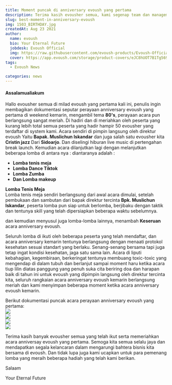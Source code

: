 ```yaml
---
title: Moment puncak di anniversary evoush yang pertama
description: Terima kasih evousher semua, kami segenap team dan management evoush mengucapkan terima kasih kepada kalian para evousher, untuk partisipasi dan kehadiran anda semua.
slug: best-moment-in-anniversary-evoush
img: 1503_BIRTHDAY.jpg
createdAt: Aug 23 2021
author:
  name: evoush
  bio: Your Eternal Future
  jobdesk: Evoush Official
  img: https://raw.githubusercontent.com/evoush-products/Evoush-Official-Website/master/static/icon_128.png
  cover: https://app.evoush.com/storage/product-covers/eJC8hUOT7B1Tg56943hWhsI9KMH8k7CdRe2OFDbo.jpg
tags:
  - Evoush News

categories: news
---  
```


#### Assalamualiakum  

Hallo evousher semua di milad evoush yang pertama kali ini, penulis ingin membagikan dokumentasi seputar perayaan anniversary evoush yang pertama di weekend kemarin, mengambil tema **80's**,  perayaan acara pun berlangsung sangat meriah. Di hadiri dan di meriahkan oleh peserta yang kurang lebih total semua peserta yang hadir hampir 50 evousher yang terdaftar di system kami.  Acara sendiri di pimpin langsung oleh direktur evoush Yaitu **Bapak. Muslichun Iskandar** dan juga salah satu evousher kita **Cristin jazz** Dari **Sidoarjo**. Dan diselingi hiburan live music di pertengahan break launch. Kemudian acara dilanjutkan lagi dengan melanjutkan beberapa lomba di antara nya : diantaranya adalah :  
- **Lomba tenis meja**
- **Lomba Dance Tiktok**
- **Lomba Zumba**
- **Dan Lomba makeup**  

**Lomba Tenis Meja**  
Lomba tenis meja sendiri berlangsung dari awal acara dimulai, setelah pembukaan dan sambutan dari bapak direktur tercinta **Bpk. Muslichun Iskandar**, peserta lomba pun siap untuk berlomba, berjibaku dengan taktik dan tentunya skill yang telah dipersiapkan beberapa waktu sebelumnya.  

dan kemudian menyusul juga lomba-lomba lainnya, menambah **Keseruan** acara anniversary evoush.

Seluruh lomba di ikuti oleh beberapa peserta yang telah mendaftar, dan acara anniversary kemarin tentunya berlangsung dengan menaati protokol kesehatan sesuai standart yang berlaku. Senang-senang bersama tapi juga tetap ingat kondisi kesehatan, jaga satu sama lain. Acara di liputi kebahagian, kegembiraan, berkeringat tentunya membuang toxic-toxic yang mengendap di dalam tubuh dan berlanjut sampai moment haru ketika acara tiup lilin diatas panggung yang penuh suka cita beriring doa dan harapan baik di tahun ini untuk evoush yang dipimpin langsung oleh direktur tercinta kita, seluruh rangkaian acara anniversary evoush kemarin berlangsung meriah dan kami menyimpan beberapa moment ketika acara anniversary evoush kemarin.  

Berikut dokumentasi puncak acara perayaan anniversary evoush yang pertama:  
<img src="https://raw.githubusercontent.com/evoush122/bahan_evoush/master/bahan-anniversary/Remini20210823103046784.jpg" class="img-fluid">  
<img src="https://raw.githubusercontent.com/evoush122/bahan_evoush/master/bahan-anniversary/Remini20210823103137285.jpg" class="img-fluid mt-3">  
<img src="https://raw.githubusercontent.com/evoush122/bahan_evoush/master/bahan-anniversary/Remini20210823103236666.jpg" class="img-fluid mt-3">  
<img src="https://raw.githubusercontent.com/evoush122/bahan_evoush/master/bahan-anniversary/Remini20210823103344788.jpg" class="img-fluid mt-3">  

Terima kasih banyak evousher semua yang telah ikut serta memeriahkan acara anniversay evoush yang pertama. Semoga kita semua selalu jaya dan mendapatkan segala kelancaran dalam mengarungi bahtera bisnis kita bersama di evoush. Dan tidak lupa juga kami ucapkan untuk para pemenang lomba yang meraih beberapa hadiah yang telah kami berikan.

Salaam  

Your Eternal Future

